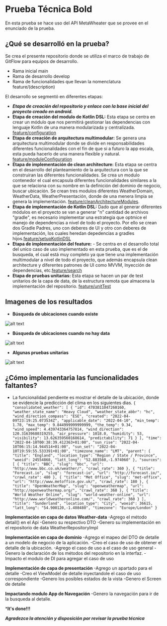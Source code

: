 # Prueba Técnica Bold
En esta prueba se hace uso del API MetaWheater que se provee en el enunciado de la prueba.

## ¿Qué se desarrolló en la prueba?
Se crea el presente repositorio donde se utiliza el marco de trabajo de GitFlow para equipos de desarrollo.
- Rama inicial main
- Rama de desarrollo develop
- Rama de funcionalidades que llevan la nomenclatura feature/(description)

El desarrollo se segmentó en diferentes etapas:
- ***Etapa de creación del repositorio y enlace con la base inicial del proyecto creado en android.***
- **Etapa de creación del modulo de Kotlin DSL:** Esta etapa se centra en crear un módulo que nos permitirá gestionar las dependencias con lenguaje Kotlin de una manera modularizada y centralizada. [feature/configuration](https://github.com/rich4rdruizgit/bold/tree/feature/configuration)
- **Etapa de creación de arquitectura multimodular:** Se genera una arquitectura multimodular donde se divide en responsabilidades diferentes funcionalidades con el fin de que si a futuro la app escala, esta pueda hacerlo de una manera flexible y natural. [feature/moduleConfiguration](https://github.com/rich4rdruizgit/bold/tree/feature/moduleConfiguration)
- **Etapa de implementación de clean architecture:** Esta etapa se centra en el desarrollo del planteamiento de la arquitectura con la que se construiran las diferentes funcionalidades. Se crea un modulo contenedor el cual encapsula diferentes funcionalidades similares a la que se relaciona con su nombre en la definición del dominio de negocio, buscar ubicación. Se crean tres modulos diferentes WeatherDomain, WeatherData, WeatherPresentación, donde de una menera limpia se genera la implementación.  [feature/cleanArchitectureModules](https://github.com/rich4rdruizgit/bold/tree/feature/cleanArchitectureModules).
- **Etapa de implementación de Kotlin DSL:** Dado que al generar diferentes módulos en el proyecto se van a generar "n" cantidad de archivos "gradle", es necesario implementar una estrategia que optmice el manejo de dependencias a nivel de todo el proyecto. Por ello se crean dos Gradle Padres, uno con deberes de UI y otro con deberes de implementación, los cuales heredan depedencias a gradles hijos.[feature/setupKotlinDSL](https://github.com/rich4rdruizgit/bold/tree/feature/setupKotlinSDL)
- **Etapa de implementación del feature:** - Se centra en el desarrollo total del unico caso de uso implementado en esta prueba, que es el de busqueda, el cual está muy completo ya que tiene una implementación multimodular a nivel de todo el proyecto, que además encapsula clean architecture y diferentes patrones de UI como MVVM, Inyección de dependencias, etc.[feature/search](https://github.com/rich4rdruizgit/bold/tree/feature/search)
- **Etapa de pruebas unitarias:** Esta etapa se hacen un par de test unitarios de la capa de data, de la estructura remota que almacena la implementación del repositorio. [feature/unitTest](https://github.com/rich4rdruizgit/bold/tree/test/unitTest)


## Imagenes de los resultados
 
- **Búsqueda de ubicaciones cuando existe** 

![alt text](https://github.com/rich4rdruizgit/bold/blob/main/image/result.jpeg)

- **Búsqueda de ubicaciones cuando no hay data** 

![alt text](https://github.com/rich4rdruizgit/bold/blob/main/image/noresult.jpeg)

- **Algunas pruebas unitarias** 

![alt text](https://github.com/rich4rdruizgit/bold/blob/main/image/unitTest.PNG)




## ¿Cómo implementaria las funcionalidades faltantes?
- La funcionalidad pendiente es mostrar el detalle de la ubicación, donde se evidencie la predicción del clima en los siguientes dias.
`
{
    "consolidated_weather": [
        {
            "id": 4703811047260160,
            "weather_state_name": "Heavy Cloud",
            "weather_state_abbr": "hc",
            "wind_direction_compass": "ESE",
            "created": "2022-04-09T23:19:25.073534Z",
            "applicable_date": "2022-04-10",
            "min_temp": 1.78,
            "max_temp": 9.844999999999999,
            "the_temp": 9.34,
            "wind_speed": 4.439743364757814,
            "wind_direction": 120.31639680319255,
            "air_pressure": 1018.0,
            "humidity": 53,
            "visibility": 13.626359560168614,
            "predictability": 71
            }
    ],
    "time": "2022-04-10T00:38:39.412363+01:00",
    "sun_rise": "2022-04-10T06:15:14.944514+01:00",
    "sun_set": "2022-04-10T19:59:55.533391+01:00",
    "timezone_name": "LMT",
    "parent": {
        "title": "England",
        "location_type": "Region / State / Province",
        "woeid": 24554868,
        "latt_long": "52.883560,-1.974060"
    },
    "sources": [
        {
            "title": "BBC",
            "slug": "bbc",
            "url": "http://www.bbc.co.uk/weather/",
            "crawl_rate": 360
        },
        {
            "title": "Forecast.io",
            "slug": "forecast-io",
            "url": "http://forecast.io/",
            "crawl_rate": 480
        },
        {
            "title": "Met Office",
            "slug": "met-office",
            "url": "http://www.metoffice.gov.uk/",
            "crawl_rate": 180
        },
        {
            "title": "OpenWeatherMap",
            "slug": "openweathermap",
            "url": "http://openweathermap.org/",
            "crawl_rate": 360
        },
        {
            "title": "World Weather Online",
            "slug": "world-weather-online",
            "url": "http://www.worldweatheronline.com/",
            "crawl_rate": 360
        }
    ],
    "title": "Sunderland",
    "location_type": "City",
    "woeid": 36615,
    "latt_long": "54.900120,-1.408480",
    "timezone": "Europe/London"
}
`

**Implementación en capa de datos Weather-data**
-Agrego el método detail() en el Api
-Genero su respectivo DTO
-Genero su implementación en el repositorio de data WeatherRepositoryImpl

**Implementación en capa de dominio**
-Agrego el mapeo del DTO de detalle a un modelo de negocio de la aplicación.
-Creo el caso de uso de obtener el detalle de la ubicación.
-Agrego el caso de uso a el caso de uso general
-Genero la declaración de los métodos del repositorio en la interfaz.
-Impacto el modulo de DI para agregar el caso de uso

**Implementación de capa de presentación**
-Agrego un apartado para el detalle
-Creo el ViewModel de detalle inyectandole el caso de uso correspondiente
-Genero los posibles estados de la vista
-Genero el Screen de detalle

**Impactando modulo App de Navegación**
-Genero la navegación para ir de la busqueda al detalle.

***It's done!!!**

***Agradezco la atención y disposición por revisar la prueba técnica***


